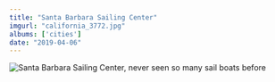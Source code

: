 ```yaml
---
title: "Santa Barbara Sailing Center"
imgurl: "california_3772.jpg"
albums: ['cities']
date: "2019-04-06"
---
```

![Santa Barbara Sailing Center, never seen so many sail boats before](https://apfbvvpren.cloudimg.io/v7/raw.githubusercontent.com/wpix/solid-pipix/master/photos/california_3772.jpg?width/cdn/n/n)

